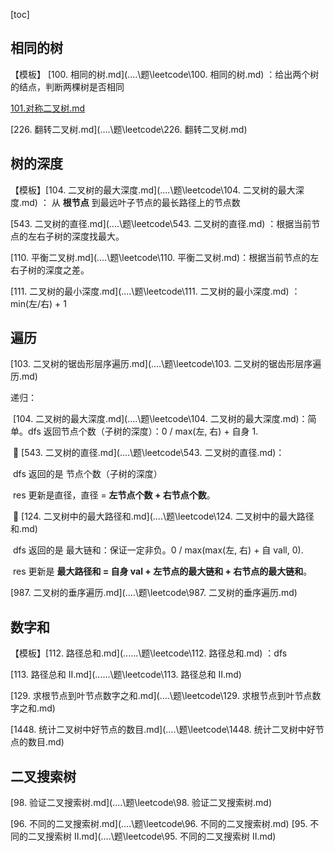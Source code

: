 [toc]

## 相同的树

【模板】 [100. 相同的树.md](..\..\题\leetcode\100. 相同的树.md) ：给出两个树的结点，判断两棵树是否相同

[101.对称二叉树.md](..\..\题\leetcode\101.对称二叉树.md) 

[226. 翻转二叉树.md](..\..\题\leetcode\226. 翻转二叉树.md)  

## 树的深度

【模板】[104. 二叉树的最大深度.md](..\..\题\leetcode\104. 二叉树的最大深度.md)  ： 从 **根节点** 到最远叶子节点的最长路径上的节点数

[543. 二叉树的直径.md](..\..\题\leetcode\543. 二叉树的直径.md) ：根据当前节点的左右子树的深度找最大。

[110. 平衡二叉树.md](..\..\题\leetcode\110. 平衡二叉树.md)：根据当前节点的左右子树的深度之差。

[111. 二叉树的最小深度.md](..\..\题\leetcode\111. 二叉树的最小深度.md) ： min(左/右) + 1



## 遍历

[103. 二叉树的锯齿形层序遍历.md](..\..\题\leetcode\103. 二叉树的锯齿形层序遍历.md) 



递归：

​	[104. 二叉树的最大深度.md](..\..\题\leetcode\104. 二叉树的最大深度.md)：简单。dfs 返回节点个数（子树的深度）：0 / max(左, 右) + 自身 1. 

​	🚀 [543. 二叉树的直径.md](..\..\题\leetcode\543. 二叉树的直径.md)：

​		dfs 返回的是 节点个数（子树的深度）

​		res 更新是直径，直径 = **左节点个数 + 右节点个数**。

​	🚀 [124. 二叉树中的最大路径和.md](..\..\题\leetcode\124. 二叉树中的最大路径和.md) 

​		dfs 返回的是 最大链和：保证一定非负。0 / max(max(左, 右) + 自 vall, 0).

​		res 更新是 **最大路径和 = 自身 val + 左节点的最大链和 + 右节点的最大链和**。



 [987. 二叉树的垂序遍历.md](..\..\题\leetcode\987. 二叉树的垂序遍历.md) 

## 数字和

【模板】[112. 路径总和.md](..\..\..\题\leetcode\112. 路径总和.md) ：dfs

[113. 路径总和 II.md](..\..\..\题\leetcode\113. 路径总和 II.md)

[129. 求根节点到叶节点数字之和.md](..\..\题\leetcode\129. 求根节点到叶节点数字之和.md)

 [1448. 统计二叉树中好节点的数目.md](..\..\题\leetcode\1448. 统计二叉树中好节点的数目.md) 

## 二叉搜索树

 [98. 验证二叉搜索树.md](..\..\题\leetcode\98. 验证二叉搜索树.md) 

 [96. 不同的二叉搜索树.md](..\..\题\leetcode\96. 不同的二叉搜索树.md)  [95. 不同的二叉搜索树 II.md](..\..\题\leetcode\95. 不同的二叉搜索树 II.md) 
